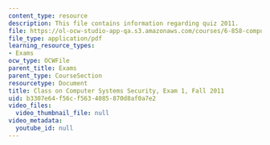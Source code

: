 ```yaml
---
content_type: resource
description: This file contains information regarding quiz 2011.
file: https://ol-ocw-studio-app-qa.s3.amazonaws.com/courses/6-858-computer-systems-security-fall-2014/b3307e64f56cf5634085870d8af0a7e2_MIT6_858F14_q11_1.pdf
file_type: application/pdf
learning_resource_types:
- Exams
ocw_type: OCWFile
parent_title: Exams
parent_type: CourseSection
resourcetype: Document
title: Class on Computer Systems Security, Exam 1, Fall 2011
uid: b3307e64-f56c-f563-4085-870d8af0a7e2
video_files:
  video_thumbnail_file: null
video_metadata:
  youtube_id: null
---
```

